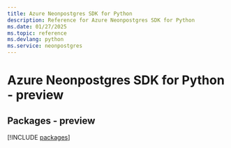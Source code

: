 ```yaml
---
title: Azure Neonpostgres SDK for Python
description: Reference for Azure Neonpostgres SDK for Python
ms.date: 01/27/2025
ms.topic: reference
ms.devlang: python
ms.service: neonpostgres
---
```

# Azure Neonpostgres SDK for Python - preview
## Packages - preview
[!INCLUDE [packages](neonpostgres-index.md)]